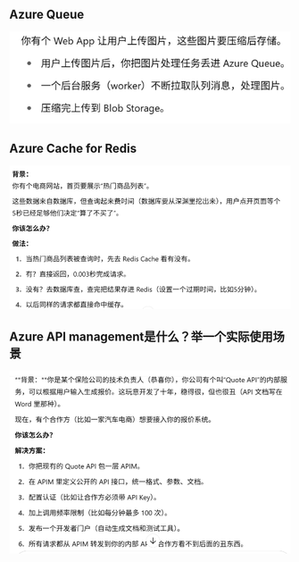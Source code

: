 ## Azure Queue

![alt text](image-1.png)

## Azure Cache for Redis

![alt text](image-5.png)

## Azure API management是什么？举一个实际使用场景

![alt text](image-6.png)